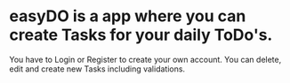 # easyDO is a app where you can create Tasks for your daily ToDo's.
You have to Login or Register to create your own account. 
You can delete, edit and create new Tasks including validations.
